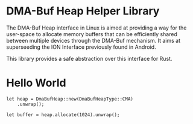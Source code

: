 # DMA-Buf Heap Helper Library

The DMA-Buf Heap interface in Linux is aimed at providing a way for the user-space to allocate
memory buffers that can be efficiently shared between multiple devices through the DMA-Buf
mechanism. It aims at superseeding the ION Interface previously found in Android.

This library provides a safe abstraction over this interface for Rust.

# Hello World

```no_run
let heap = DmaBufHeap::new(DmaBufHeapType::CMA)
    .unwrap();

let buffer = heap.allocate(1024).unwrap();
```
